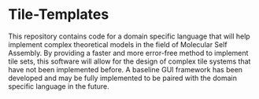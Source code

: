 # Tile-Templates
This repository contains code for a domain specific language that will help implement complex theoretical models in the field of Molecular Self Assembly. By providing a faster and more error-free method to implement tile sets, this software will allow for the design of complex tile systems that have not been implemented before. A baseline GUI framework has been developed and may be fully implemented to be paired with the domain specific language in the future. 
